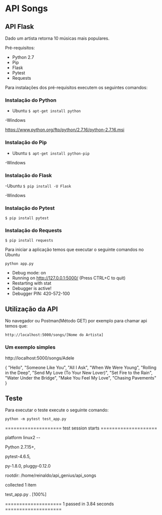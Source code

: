 # API Songs

## API Flask 
Dado um artista retorna 10 músicas mais populares.

Pré-requisitos:
- Python 2.7
- Pip
- Flask
- Pytest
- Requests

Para instalações dos pré-requisitos executem os seguintes comandos:

### Instalação do Python
- Ubuntu
`$ apt-get install python`

-Windows

https://www.python.org/ftp/python/2.7.16/python-2.7.16.msi

### Instalação do Pip
- Ubuntu
`$ apt-get install python-pip`

-Windows

### Instalação do Flask
-Ubuntu
`$ pip install -U Flask`

-Windows

### Instalação do Pytest

`$ pip install pytest`

### Instalação do Requests

`$ pip install requests`

Para iniciar a aplicação temos que executar o seguinte comandos no Ubuntu

`python app.py`

* Debug mode: on
* Running on http://127.0.0.1:5000/ (Press CTRL+C to quit)
* Restarting with stat
* Debugger is active!
* Debugger PIN: 420-572-100

## Utilização da API

No navegador ou Postman(Método GET) por exemplo para chamar api temos que:

`http://localhost:5000/songs/[Nome do Artista]`

### Um exemplo simples

http://localhost:5000/songs/Adele

{
    "Hello",
    "Someone Like You",
    "All I Ask",
    "When We Were Young",
    "Rolling in the Deep",
    "Send My Love (To Your New Lover)",
    "Set Fire to the Rain",
    "Water Under the Bridge",
    "Make You Feel My Love",
    "Chasing Pavements"
}

## Teste

Para executar o teste execute o seguinte comando:

`python -m pytest test_app.py`

==================== test session starts ====================


platform linux2 -- 

Python 2.7.15+, 

pytest-4.6.5,

py-1.8.0, pluggy-0.12.0

rootdir: /home/reinaldo/api_genius/api_songs

collected 1 item                                                                                    

test_app.py .                                                [100%]

==================== 1 passed in 3.84 seconds ====================
